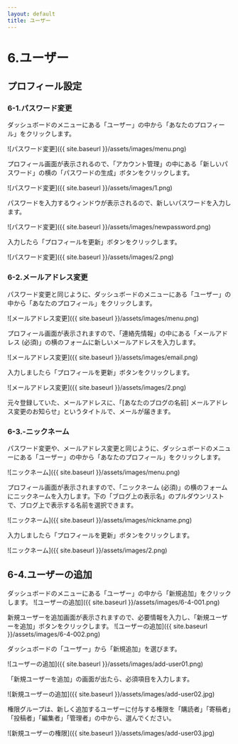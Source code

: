 ```yaml
---
layout: default
title: ユーザー
---
```

# 6.ユーザー

## プロフィール設定

### 6-1.パスワード変更

ダッシュボードのメニューにある「ユーザー」の中から「あなたのプロフィール」をクリックします。

![パスワード変更]({{ site.baseurl }}/assets/images/menu.png)

プロフィール画面が表示されるので、「アカウント管理」の中にある「新しいパスワード」の横の「パスワードの生成」ボタンをクリックします。

![パスワード変更]({{ site.baseurl }}/assets/images/1.png)

パスワードを入力するウィンドウが表示されるので、新しいパスワードを入力します。

![パスワード変更]({{ site.baseurl }}/assets/images/newpassword.png)

入力したら「プロフィールを更新」ボタンをクリックします。

![パスワード変更]({{ site.baseurl }}/assets/images/2.png)


### 6-2.メールアドレス変更

パスワード変更と同じように、ダッシュボードのメニューにある「ユーザー」の中から「あなたのプロフィール」をクリックします。

![メールアドレス変更]({{ site.baseurl }}/assets/images/menu.png)

プロフィール画面が表示されますので、「連絡先情報」の中にある「メールアドレス (必須)」の横のフォームに新しいメールアドレスを入力します。

![メールアドレス変更]({{ site.baseurl }}/assets/images/email.png)

入力しましたら「プロフィールを更新」ボタンをクリックします。

![メールアドレス変更]({{ site.baseurl }}/assets/images/2.png)

元々登録していた、メールアドレスに、「[あなたのブログの名前] メールアドレス変更のお知らせ」というタイトルで、メールが届きます。


### 6-3.-ニックネーム

パスワード変更や、メールアドレス変更と同じように、ダッシュボードのメニューにある「ユーザー」の中から「あなたのプロフィール」をクリックします。

![ニックネーム]({{ site.baseurl }}/assets/images/menu.png)

プロフィール画面が表示されますので、「ニックネーム (必須)」の横のフォームにニックネームを入力します。下の「ブログ上の表示名」のプルダウンリストで、ブログ上で表示する名前を選択できます。

![ニックネーム]({{ site.baseurl }}/assets/images/nickname.png)

入力しましたら「プロフィールを更新」ボタンをクリックします。

![ニックネーム]({{ site.baseurl }}/assets/images/2.png)


## 6-4.ユーザーの追加

ダッシュボードのメニューにある「ユーザー」の中から「新規追加」をクリックします。
![ユーザーの追加]({{ site.baseurl }}/assets/images/6-4-001.png)

新規ユーザーを追加画面が表示されますので、必要情報を入力し、「新規ユーザーを追加」ボタンをクリックします。
![ユーザーの追加]({{ site.baseurl }}/assets/images/6-4-002.png)

ダッシュボードの「ユーザー」から「新規追加」を選びます。

![ユーザーの追加]({{ site.baseurl }}/assets/images/add-user01.png)

「新規ユーザーを追加」の画面が出たら、必須項目を入力します。

![新規ユーザーの追加]({{ site.baseurl }}/assets/images/add-user02.jpg)

権限グループは、新しく追加するユーザーに付与する権限を「購読者」「寄稿者」「投稿者」「編集者」「管理者」の中から、選んでください。

![新規ユーザーの権限]({{ site.baseurl }}/assets/images/add-user03.jpg)
